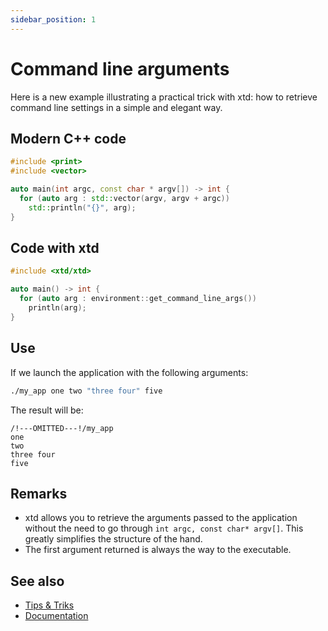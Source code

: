 ```yaml
---
sidebar_position: 1
---
```


# Command line arguments

Here is a new example illustrating a practical trick with xtd: how to retrieve command line settings in a simple and elegant way.

## Modern C++ code

```cpp
#include <print>
#include <vector>

auto main(int argc, const char * argv[]) -> int {
  for (auto arg : std::vector(argv, argv + argc))
    std::println("{}", arg);
}
```

## Code with xtd

```cpp
#include <xtd/xtd>

auto main() -> int {
  for (auto arg : environment::get_command_line_args())
    println(arg);
}
```

## Use

If we launch the application with the following arguments:

```sh
./my_app one two "three four" five
```

The result will be:

```
/!---OMITTED---!/my_app
one
two
three four
five
```

## Remarks

* xtd allows you to retrieve the arguments passed to the application without the need to go through `int argc, const char* argv[]`. 
  This greatly simplifies the structure of the hand.
* The first argument returned is always the way to the executable.

## See also

* [Tips & Triks](/docs/documentation/tips_and_tricks)
* [Documentation](/docs/documentation)
